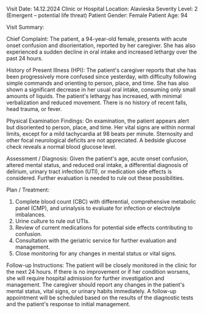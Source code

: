 Visit Date: 14.12.2024
Clinic or Hospital Location: Alavieska
Severity Level: 2 (Emergent – potential life threat)
Patient Gender: Female
Patient Age: 94

Visit Summary:

Chief Complaint: The patient, a 94-year-old female, presents with acute onset confusion and disorientation, reported by her caregiver. She has also experienced a sudden decline in oral intake and increased lethargy over the past 24 hours.

History of Present Illness (HPI): The patient's caregiver reports that she has been progressively more confused since yesterday, with difficulty following simple commands and orienting to person, place, and time. She has also shown a significant decrease in her usual oral intake, consuming only small amounts of liquids. The patient's lethargy has increased, with minimal verbalization and reduced movement. There is no history of recent falls, head trauma, or fever.

Physical Examination Findings: On examination, the patient appears alert but disoriented to person, place, and time. Her vital signs are within normal limits, except for a mild tachycardia at 98 beats per minute. Sternosity and other focal neurological deficits are not appreciated. A bedside glucose check reveals a normal blood glucose level.

Assessment / Diagnosis: Given the patient's age, acute onset confusion, altered mental status, and reduced oral intake, a differential diagnosis of delirium, urinary tract infection (UTI), or medication side effects is considered. Further evaluation is needed to rule out these possibilities.

Plan / Treatment:
1. Complete blood count (CBC) with differential, comprehensive metabolic panel (CMP), and urinalysis to evaluate for infection or electrolyte imbalances.
2. Urine culture to rule out UTIs.
3. Review of current medications for potential side effects contributing to confusion.
4. Consultation with the geriatric service for further evaluation and management.
5. Close monitoring for any changes in mental status or vital signs.

Follow-up Instructions: The patient will be closely monitored in the clinic for the next 24 hours. If there is no improvement or if her condition worsens, she will require hospital admission for further investigation and management. The caregiver should report any changes in the patient's mental status, vital signs, or urinary habits immediately. A follow-up appointment will be scheduled based on the results of the diagnostic tests and the patient's response to initial management.